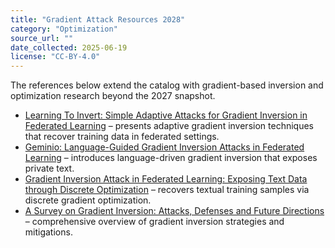 ```yaml
---
title: "Gradient Attack Resources 2028"
category: "Optimization"
source_url: ""
date_collected: 2025-06-19
license: "CC-BY-4.0"
---
```


The references below extend the catalog with gradient-based inversion and optimization research beyond the 2027 snapshot.

- [Learning To Invert: Simple Adaptive Attacks for Gradient Inversion in Federated Learning](https://proceedings.mlr.press/v216/wu23a/wu23a.pdf) – presents adaptive gradient inversion techniques that recover training data in federated settings.
- [Geminio: Language-Guided Gradient Inversion Attacks in Federated Learning](https://arxiv.org/abs/2411.14937) – introduces language-driven gradient inversion that exposes private text.
- [Gradient Inversion Attack in Federated Learning: Exposing Text Data through Discrete Optimization](https://aclanthology.org/2025.coling-main.176/) – recovers textual training samples via discrete gradient optimization.
- [A Survey on Gradient Inversion: Attacks, Defenses and Future Directions](https://www.ijcai.org/proceedings/2022/0791.pdf) – comprehensive overview of gradient inversion strategies and mitigations.

